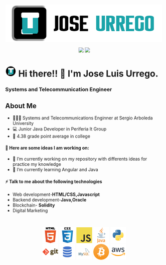 
 
  <span>&nbsp;&nbsp;&nbsp;&nbsp;&nbsp;&nbsp;&nbsp;&nbsp;</span> 
  <span>&nbsp;&nbsp;&nbsp;&nbsp;&nbsp;&nbsp;&nbsp;&nbsp;</span>
  <span>&nbsp;&nbsp;&nbsp;&nbsp;&nbsp;&nbsp;&nbsp;&nbsp;</span>
  <span>&nbsp;&nbsp;&nbsp;&nbsp;&nbsp;&nbsp;&nbsp;&nbsp;</span>
  <a>![github-readme-profile](https://github.com/joseurrego/joseurrego/blob/e08fd7ce162fa96f21782d59ede150049bd587e9/img/Jose%20Urrego%20LOGO2.png)</a>
  <br>
<p align="center">
  <a href='https://github.com/joseurrego' target="_blank"><img src='https://img.shields.io/badge/GitHub-100000?style=for-the-badge&logo=github&logoColor=white'/></a>
  <a href='https://www.linkedin.com/in/jurrego/' target="_blank"><img src='https://img.shields.io/badge/LinkedIn-0077B5?style=for-the-badge&logo=linkedin&logoColor=white'/></a>
</p>




# <img src='https://github.com/joseurrego/joseurrego/blob/cfc0c8f69ef5e1034c41fc631fd7f612de444cf6/img/Logo%20Unitario%20Circular%20Jose%2035px.png' style=""/> Hi there!! 👋 I'm Jose Luis Urrego.
### Systems and Telecommunication Engineer

## About Me

- 👨🏻‍💻 Systems and Telecommunications Enginner at Sergio Arboleda University
- 💻 Junior Java Developer in Periferia It Group
- 🏅 4.38 grade point average in college


#### 📱 Here are some ideas I am working on:

- 🔭 I’m currently working on my repository with differents ideas for practice my knowledge
- 🌱 I’m currently learning Angular and Java

#### ⚡ Talk to me about the following technologies

- Web development-**HTML/CSS,Javascript**
- Backend development-**Java,Oracle**
- Blockchain- **Solidity**
- Digital Marketing

<br>

<p align="center">
<code><img height="50" src="https://raw.githubusercontent.com/github/explore/80688e429a7d4ef2fca1e82350fe8e3517d3494d/topics/html/html.png"></code>
<code><img height="50" src="https://raw.githubusercontent.com/github/explore/80688e429a7d4ef2fca1e82350fe8e3517d3494d/topics/css/css.png"></code>
<code><img height="50" src="https://raw.githubusercontent.com/github/explore/80688e429a7d4ef2fca1e82350fe8e3517d3494d/topics/javascript/javascript.png"></code>
<code><img height="50" src="https://raw.githubusercontent.com/github/explore/80688e429a7d4ef2fca1e82350fe8e3517d3494d/topics/java/java.png"></code>
<code><img height="50" src="https://raw.githubusercontent.com/github/explore/80688e429a7d4ef2fca1e82350fe8e3517d3494d/topics/python/python.png"></code>
<br>
<code><img height="50" src="https://raw.githubusercontent.com/github/explore/80688e429a7d4ef2fca1e82350fe8e3517d3494d/topics/git/git.png"></code>
<code><img height="50" src="https://raw.githubusercontent.com/github/explore/80688e429a7d4ef2fca1e82350fe8e3517d3494d/topics/sql/sql.png"></code>
<code><img height="50" src="https://raw.githubusercontent.com/github/explore/80688e429a7d4ef2fca1e82350fe8e3517d3494d/topics/mysql/mysql.png"></code>
<code><img height="50" src="https://raw.githubusercontent.com/github/explore/80688e429a7d4ef2fca1e82350fe8e3517d3494d/topics/bitcoin/bitcoin.png"></code>
<code><img height="50" src="https://raw.githubusercontent.com/github/explore/80688e429a7d4ef2fca1e82350fe8e3517d3494d/topics/aws/aws.png"></code>
</p>
